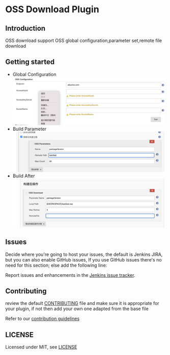 # OSS Download Plugin

## Introduction

OSS download support OSS global configuration,parameter set,remote file download

## Getting started

- Global Configuration
![image](https://github.com/zjshashou/oss-download-plugin/blob/main/image/configuration.png)
- Build Parameter
![image](https://github.com/zjshashou/oss-download-plugin/blob/main/image/buildParameter.png)
- Build After
![image](https://github.com/zjshashou/oss-download-plugin/blob/main/image/local.png)

## Issues

Decide where you're going to host your issues, the default is Jenkins JIRA, but you can also enable GitHub issues,
If you use GitHub issues there's no need for this section; else add the following line:

Report issues and enhancements in the [Jenkins issue tracker](https://issues.jenkins-ci.org/).

## Contributing

review the default [CONTRIBUTING](https://github.com/jenkinsci/.github/blob/master/CONTRIBUTING.md) file and make sure it is appropriate for your plugin, if not then add your own one adapted from the base file

Refer to our [contribution guidelines](https://github.com/jenkinsci/.github/blob/master/CONTRIBUTING.md)

## LICENSE

Licensed under MIT, see [LICENSE](LICENSE.md)


